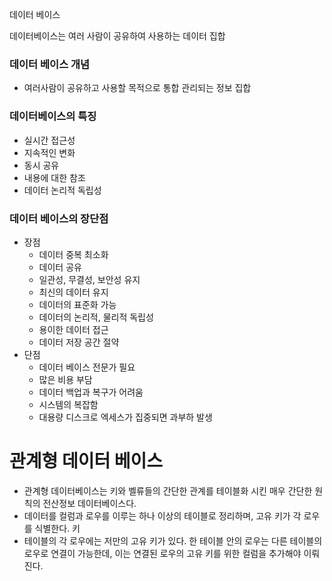 데이터 베이스

데이터베이스는 여러 사람이 공유하여 사용하는 데이터 집합

### 데이터 베이스 개념
- 여러사람이 공유하고 사용할 목적으로 통합 관리되는 정보 집합

### 데이터베이스의 특징
- 실시간 접근성
- 지속적인 변화
- 동시 공유
- 내용에 대한 참조
- 데이터 논리적 독립성

### 데이터 베이스의 장단점
- 장점
    - 데이터 중복 최소화
    - 데이터 공유
    - 일관성, 무결성, 보안성 유지
    - 최신의 데이터 유지
    - 데이터의 표준화 가능
    - 데이터의 논리적, 물리적 독립성
    - 용이한 데이터 접근
    - 데이터 저장 공간 절약
- 단점
    - 데이터 베이스 전문가 필요
    - 많은 비용 부담
    - 데이터 백업과 복구가 어려움
    - 시스템의 복잡함
    - 대용량 디스크로 엑세스가 집중되면 과부하 발생

# 관계형 데이터 베이스
- 관계형 데이터베이스는 키와 벨류들의 간단한 관계를 테이블화 시킨 매우 간단한 원칙의 전산정보 데이터베이스다.
- 데이터를 컬럼과 로우를 이루는 하나 이상의 테이블로 정리하며, 고유 키가 각 로우를 식별한다.
키
- 테이블의 각 로우에는 저만의 고유 키가 있다. 한 테이블 안의 로우는 다른 테이블의 로우로 연결이 가능한데, 이는 연결된 로우의 고유 키를 위한 컬럼을 추가해야 이뤄진다.
